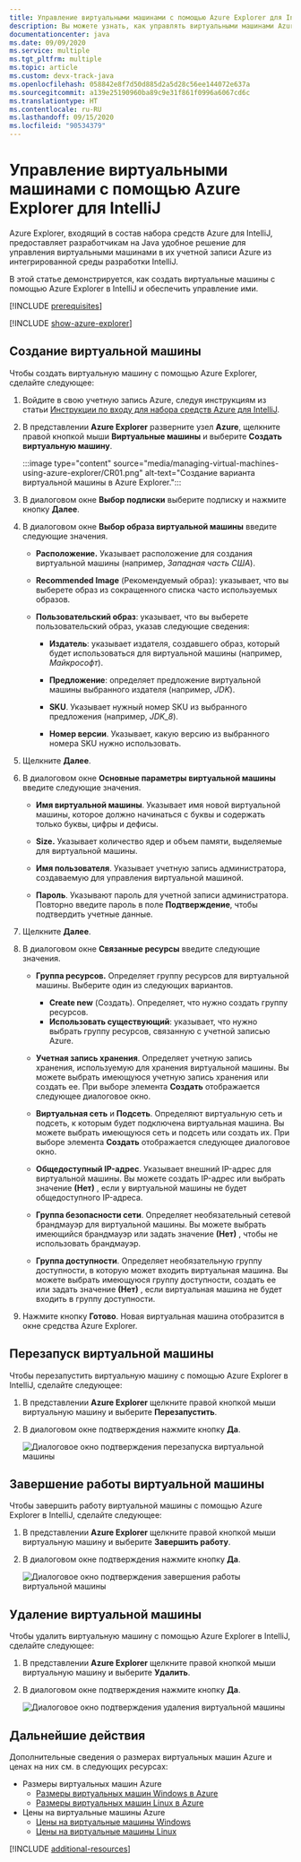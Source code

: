 ```yaml
---
title: Управление виртуальными машинами с помощью Azure Explorer для IntelliJ
description: Вы можете узнать, как управлять виртуальными машинами Azure с помощью Azure Explorer для IntelliJ.
documentationcenter: java
ms.date: 09/09/2020
ms.service: multiple
ms.tgt_pltfrm: multiple
ms.topic: article
ms.custom: devx-track-java
ms.openlocfilehash: 058842e8f7d50d885d2a5d28c56ee144072e637a
ms.sourcegitcommit: a139e25190960ba89c9e31f861f0996a6067cd6c
ms.translationtype: HT
ms.contentlocale: ru-RU
ms.lasthandoff: 09/15/2020
ms.locfileid: "90534379"
---
```

# <a name="manage-virtual-machines-by-using-the-azure-explorer-for-intellij"></a>Управление виртуальными машинами с помощью Azure Explorer для IntelliJ

Azure Explorer, входящий в состав набора средств Azure для IntelliJ, предоставляет разработчикам на Java удобное решение для управления виртуальными машинами в их учетной записи Azure из интегрированной среды разработки IntelliJ.

В этой статье демонстрируется, как создать виртуальные машины с помощью Azure Explorer в IntelliJ и обеспечить управление ими.

[!INCLUDE [prerequisites](includes/prerequisites.md)]

[!INCLUDE [show-azure-explorer](includes/show-azure-explorer.md)]

## <a name="create-a-virtual-machine"></a>Создание виртуальной машины

Чтобы создать виртуальную машину с помощью Azure Explorer, сделайте следующее: 

1. Войдите в свою учетную запись Azure, следуя инструкциям из статьи [Инструкции по входу для набора средств Azure для IntelliJ].

2. В представлении **Azure Explorer** разверните узел **Azure**, щелкните правой кнопкой мыши **Виртуальные машины** и выберите **Создать виртуальную машину**. 
 
   :::image type="content" source="media/managing-virtual-machines-using-azure-explorer/CR01.png" alt-text="Создание варианта виртуальной машины в Azure Explorer.":::

3. В диалоговом окне **Выбор подписки** выберите подписку и нажмите кнопку **Далее**. 

4. В диалоговом окне **Выбор образа виртуальной машины** введите следующие значения.

   * **Расположение.** Указывает расположение для создания виртуальной машины (например, *Западная часть США*). 

   * **Recommended Image** (Рекомендуемый образ): указывает, что вы выберете образ из сокращенного списка часто используемых образов.

   * **Пользовательский образ**: указывает, что вы выберете пользовательский образ, указав следующие сведения:

      * **Издатель**: указывает издателя, создавшего образ, который будет использоваться для виртуальной машины (например, *Майкрософт*).

      * **Предложение**: определяет предложение виртуальной машины выбранного издателя (например, *JDK*).

      * **SKU**. Указывает нужный номер SKU из выбранного предложения (например, *JDK_8*).

      * **Номер версии**. Указывает, какую версию из выбранного номера SKU нужно использовать.

5. Щелкните **Далее**. 

6. В диалоговом окне **Основные параметры виртуальной машины** введите следующие значения.

   * **Имя виртуальной машины**. Указывает имя новой виртуальной машины, которое должно начинаться с буквы и содержать только буквы, цифры и дефисы.

   * **Size.** Указывает количество ядер и объем памяти, выделяемые для виртуальной машины.

   * **Имя пользователя**. Указывает учетную запись администратора, создаваемую для управления виртуальной машиной.

   * **Пароль**. Указывают пароль для учетной записи администратора. Повторно введите пароль в поле **Подтверждение**, чтобы подтвердить учетные данные.

7. Щелкните **Далее**. 

8. В диалоговом окне **Связанные ресурсы** введите следующие значения.

   * **Группа ресурсов.** Определяет группу ресурсов для виртуальной машины. Выберите один из следующих вариантов.
      * **Create new** (Создать). Определяет, что нужно создать группу ресурсов.
      * **Использовать существующий**: указывает, что нужно выбрать группу ресурсов, связанную с учетной записью Azure.

   * **Учетная запись хранения**. Определяет учетную запись хранения, используемую для хранения виртуальной машины. Вы можете выбрать имеющуюся учетную запись хранения или создать ее. При выборе элемента **Создать** отображается следующее диалоговое окно.

   * **Виртуальная сеть** и **Подсеть**. Определяют виртуальную сеть и подсеть, к которым будет подключена виртуальная машина. Вы можете выбрать имеющуюся сеть и подсеть или создать их. При выборе элемента **Создать** отображается следующее диалоговое окно.

   * **Общедоступный IP-адрес**. Указывает внешний IP-адрес для виртуальной машины. Вы можете создать IP-адрес или выбрать значение **(Нет)** , если у виртуальной машины не будет общедоступного IP-адреса. 

   * **Группа безопасности сети**. Определяет необязательный сетевой брандмауэр для виртуальной машины. Вы можете выбрать имеющийся брандмауэр или задать значение **(Нет)** , чтобы не использовать брандмауэр. 

   * **Группа доступности**. Определяет необязательную группу доступности, в которую может входить виртуальная машина. Вы можете выбрать имеющуюся группу доступности, создать ее или задать значение **(Нет)** , если виртуальная машина не будет входить в группу доступности.

9. Нажмите кнопку **Готово**. Новая виртуальная машина отобразится в окне средства Azure Explorer. 

## <a name="restart-a-virtual-machine"></a>Перезапуск виртуальной машины

Чтобы перезапустить виртуальную машину с помощью Azure Explorer в IntelliJ, сделайте следующее:

1. В представлении **Azure Explorer** щелкните правой кнопкой мыши виртуальную машину и выберите **Перезапустить**.

2. В диалоговом окне подтверждения нажмите кнопку **Да**. 

   ![Диалоговое окно подтверждения перезапуска виртуальной машины][RE02]

## <a name="shut-down-a-virtual-machine"></a>Завершение работы виртуальной машины

Чтобы завершить работу виртуальной машины с помощью Azure Explorer в IntelliJ, сделайте следующее:

1. В представлении **Azure Explorer** щелкните правой кнопкой мыши виртуальную машину и выберите **Завершить работу**.

2. В диалоговом окне подтверждения нажмите кнопку **Да**. 

   ![Диалоговое окно подтверждения завершения работы виртуальной машины][SH02]

## <a name="delete-a-virtual-machine"></a>Удаление виртуальной машины

Чтобы удалить виртуальную машину с помощью Azure Explorer в IntelliJ, сделайте следующее:

1. В представлении **Azure Explorer** щелкните правой кнопкой мыши виртуальную машину и выберите **Удалить**.

2. В диалоговом окне подтверждения нажмите кнопку **Да**. 

   ![Диалоговое окно подтверждения удаления виртуальной машины][DE02]

## <a name="next-steps"></a>Дальнейшие действия

Дополнительные сведения о размерах виртуальных машин Azure и ценах на них см. в следующих ресурсах:

* Размеры виртуальных машин Azure
  * [Размеры виртуальных машин Windows в Azure]
  * [Размеры виртуальных машин Linux в Azure]
* Цены на виртуальные машины Azure
  * [Цены на виртуальные машины Windows]
  * [Цены на виртуальные машины Linux]

[!INCLUDE [additional-resources](includes/additional-resources.md)]

<!-- URL List -->

[Инструкции по входу для набора средств Azure для IntelliJ]: ./sign-in-instructions.md
[Размеры виртуальных машин Windows в Azure]: https://docs.microsoft.com/azure/virtual-machines/sizes
[Размеры виртуальных машин Linux в Azure]: https://docs.microsoft.com/azure/virtual-machines/sizes
[Цены на виртуальные машины Windows]: https://azure.microsoft.com/pricing/details/virtual-machines/windows/
[Цены на виртуальные машины Linux]: https://azure.microsoft.com/pricing/details/virtual-machines/linux/

<!-- IMG List -->

[RE01]: media/managing-virtual-machines-using-azure-explorer/RE01.png
[RE02]: media/managing-virtual-machines-using-azure-explorer/RE02.png

[SH01]: media/managing-virtual-machines-using-azure-explorer/SH01.png
[SH02]: media/managing-virtual-machines-using-azure-explorer/SH02.png

[DE01]: media/managing-virtual-machines-using-azure-explorer/DE01.png
[DE02]: media/managing-virtual-machines-using-azure-explorer/DE02.png

[CR01]: media/managing-virtual-machines-using-azure-explorer/CR01.png
[CR02]: media/managing-virtual-machines-using-azure-explorer/CR02.png
[CR03]: media/managing-virtual-machines-using-azure-explorer/CR03.png
[CR04]: media/managing-virtual-machines-using-azure-explorer/CR04.png
[CR05]: media/managing-virtual-machines-using-azure-explorer/CR05.png
[CR06]: media/managing-virtual-machines-using-azure-explorer/CR06.png
[CR07]: media/managing-virtual-machines-using-azure-explorer/CR07.png
[CR08]: media/managing-virtual-machines-using-azure-explorer/CR08.png
